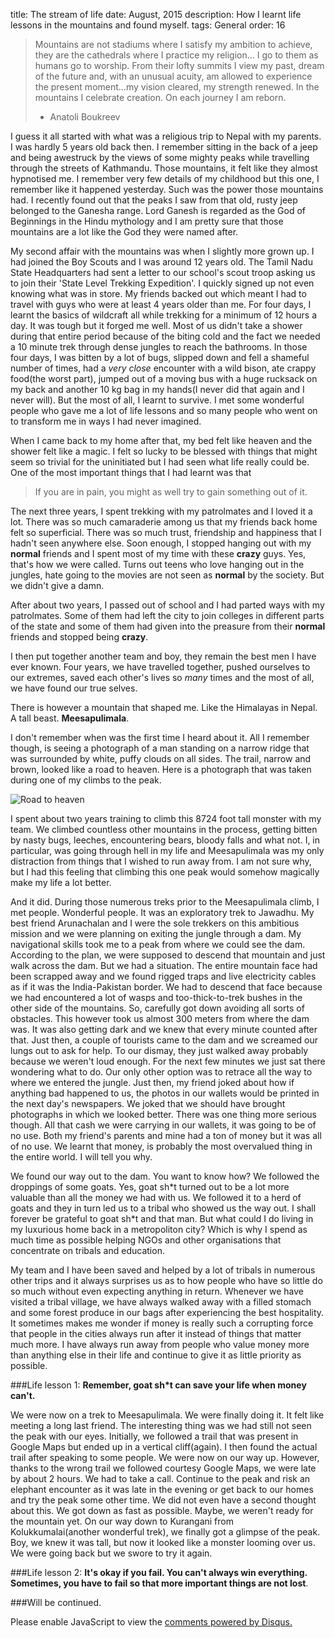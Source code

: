 title: The stream of life
date: August, 2015
description: How I learnt life lessons in the mountains and found myself.
tags: General
order: 16

> Mountains are not stadiums where I satisfy my ambition to achieve, they are the cathedrals where I practice my religion...
  I go to them as humans go to worship. From their lofty summits I view my past, dream of the future and, with an unusual 
  acuity, am allowed to experience the present moment...my vision cleared, my strength renewed. In the mountains I celebrate 
  creation. On each journey I am reborn.
> - Anatoli Boukreev


I guess it all started with what was a religious trip to Nepal with my parents. I was hardly 5 years old back then. I remember
sitting in the back of a jeep and being awestruck by the views of some mighty peaks while travelling through the streets of Kathmandu.
Those mountains, it felt like they almost hypnotised me. I remember very few details of my childhood but this one, I remember like it
happened yesterday. Such was the power those mountains had. I recently found out that the peaks I saw from that old, rusty jeep belonged
to the Ganesha range. Lord Ganesh is regarded as the God of Beginnings in the Hindu mythology and I am pretty sure that those mountains
are a lot like the God they were named after.
    

My second affair with the mountains was when I slightly more grown up. I had joined the Boy Scouts and I was around 12 years old.
The Tamil Nadu State Headquarters had sent a letter to our school's scout troop asking us to join their 'State Level Trekking Expedition'.
I quickly signed up not even knowing what was in store. My friends backed out which meant I had to travel with guys who were at least
4 years older than me. For four days, I learnt the basics of wildcraft all while trekking for a minimum of 12 hours a day. It was tough
but it forged me well. Most of us didn't take a shower during that entire period because of the biting cold and the fact we needed a 10 
minute trek through dense jungles to reach the bathrooms. In those four days, I was bitten by a lot of bugs, slipped down and fell a shameful
number of times, had a *very close* encounter with a wild bison, ate crappy food(the worst part), jumped out of a moving bus with a huge 
rucksack on my back and another 10 kg bag in my hands(I never did that again and I never will). But the most of all, I learnt to survive. 
I met some wonderful people who gave me a lot of life lessons and so many people who went on to transform me in ways I had never imagined. 


When I came back to my home after that, my bed felt like heaven and the shower felt like a magic. I felt so lucky to be blessed with things
that might seem so trivial for the uninitiated but I had seen what life really could be. One of the most important things that I had learnt
was that


> If you are in pain, you might as well try to gain something out of it.


The next three years, I spent trekking with my patrolmates and I loved it a lot. There was so much camaraderie among us that my friends back
home felt so superficial. There was so much trust, friendship and happiness that I hadn't seen anywhere else. Soon enough, I stopped hanging
out with my **normal** friends and I spent most of my time with these **crazy** guys. Yes, that's how we were called. Turns out teens who love
hanging out in the jungles, hate going to the movies are not seen as **normal** by the society. But we didn't give a damn. 


After about two years, I passed out of school and I had parted ways with my patrolmates. Some of them had left the city to join colleges in
different parts of the state and some of them had given into the preasure from their **normal** friends and stopped being **crazy**.


I then put together another team and boy, they remain the best men I have ever known. Four years, we have travelled together, pushed ourselves 
to our extremes, saved each other's lives so *many* times and the most of all, we have found our true selves.


There is however a mountain that shaped me. Like the Himalayas in Nepal. A tall beast. **Meesapulimala**.


I don't remember when was the first time I heard about it. All I remember though, is seeing a photograph of a man standing on a narrow ridge
that was surrounded by white, puffy clouds on all sides. The trail, narrow and brown, looked like a road to heaven. Here is a photograph that 
was taken during one of my climbs to the peak. 


![Road to heaven](https://2.bp.blogspot.com/-WEdJ_tHSn1s/VJV-KI5BU8I/AAAAAAAABwg/LpLY4DHD1rM/s1600/IMG_1397.JPG)


I spent about two years training to climb this 8724 foot tall monster with my team. We climbed countless other mountains in the process,
getting bitten by nasty bugs, leeches, encountering bears, bloody falls and what not. I, in particular, was going through hell in my life and
Meesapulimala was my only distraction from things that I wished to run away from. I am not sure why, but I had this feeling that climbing this
one peak would somehow magically make my life a lot better.


And it did. During those numerous treks prior to the Meesapulimala climb, I met people. Wonderful people. It was an exploratory trek to Jawadhu.
My best friend Arunachalan and I were the sole trekkers on this ambitious mission and we were planning on exiting the jungle through a dam. My
navigational skills took me to a peak from where we could see the dam. According to the plan, we were supposed to descend that mountain and
just walk across the dam. But we had a situation. The entire mountain face had been scrapped away and we found rigged traps and live electricity
cables as if it was the India-Pakistan border. We had to descend that face because we had encountered a lot of wasps and too-thick-to-trek
bushes in the other side of the mountains. So, carefully got down avoiding all sorts of obstacles. This however took us almost 300 meters from
where the dam was. It was also getting dark and we knew that every minute counted after that. Just then, a couple of tourists came to the dam
and we screamed our lungs out to ask for help. To our dismay, they just walked away probably because we weren't loud enough. For the next few
minutes we just sat there wondering what to do. Our only other option was to retrace all the way to where we entered the jungle. Just then,
my friend joked about how if anything bad happened to us, the photos in our wallets would be printed in the next day's newspapers. We joked
that we should have brought photographs in which we looked better. There was one thing more serious though. All that cash we were carrying in
our wallets, it was going to be of no use. Both my friend's parents and mine had a ton of money but it was all of no use. We learnt that money,
is probably the most overvalued thing in the entire world. I will tell you why.


We found our way out to the dam. You want to know how? We followed the droppings of some goats. Yes, goat sh\*t turned out to be a lot more
valuable than all the money we had with us. We followed it to a herd of goats and they in turn led us to a tribal who showed us the way out.
I shall forever be grateful to goat sh\*t and that man. But what could I do living in my luxurious home back in a metropoliton city? Which is
why I spend as much time as possible helping NGOs and other organisations that concentrate on tribals and education. 


My team and I have been saved and helped by a lot of tribals in numerous other trips and it always surprises us as to how people who have
so little do so much without even expecting anything in return. Whenever we have visited a tribal village, we have always walked away with
a filled stomach and some forest produce in our bags after experiencing the best hospitality. It sometimes makes me wonder if money is really
such a corrupting force that people in the cities always run after it instead of things that matter much more. I have always run away from
people who value money more than anything else in their life and continue to give it as little priority as possible.


###Life lesson 1: **Remember, goat sh\*t can save your life when money can't.**


We were now on a trek to Meesapulimala. We were finally doing it. It felt like meeting a long last friend. The interesting thing was we had
still not seen the peak with our eyes. Initially, we followed a trail that was present in Google Maps but ended up in a vertical cliff(again).
I then found the actual trail after speaking to some people. We were now on our way up. However, thanks to the wrong trail we followed courtesy
Google Maps, we were late by about 2 hours. We had to take a call. Continue to the peak and risk an elephant encounter as it was late in the 
evening or get back to our homes and try the peak some other time. We did not even have a second thought about this. We got down as fast as
possible. Maybe, we weren't ready for the mountain yet. On our way down to Kurangani from Kolukkumalai(another wonderful trek), we finally got
a glimpse of the peak. Boy, we knew it was tall, but now it looked like a monster looming over us. We were going back but we swore to try it
again.


###Life lesson 2: **It's okay if you fail. You can't always win everything. Sometimes, you have to fail so that more important things are not lost**.


###Will be continued.

<script type="text/javascript">
		/* * * CONFIGURATION VARIABLES * * */
		var disqus_shortname = 'sivasubramanyama';
		/* * * DON'T EDIT BELOW THIS LINE * * */
		(function() {
    	var dsq = document.createElement('script'); dsq.type = 'text/javascript'; dsq.async = true;
    	dsq.src = '//' + disqus_shortname + '.disqus.com/embed.js';
    	(document.getElementsByTagName('head')[0] || document.getElementsByTagName('body')[0]).appendChild(dsq);
		})();
	</script>
<noscript>Please enable JavaScript to view the <a href="https://disqus.com/?ref_noscript" rel="nofollow">comments powered by Disqus.</a>	</noscript>
